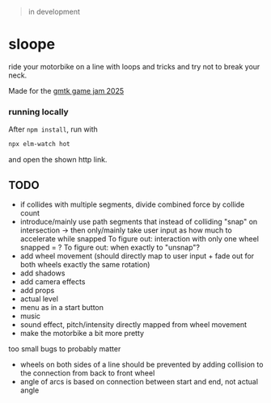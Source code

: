 > in development

# sloope
ride your motorbike on a line with loops and tricks and try not to break your neck.

Made for the [gmtk game jam 2025](https://itch.io/jam/gmtk-2025)

### running locally
After `npm install`, run with
```bash
npx elm-watch hot
```
and open the shown http link.

## TODO
- if collides with multiple segments, divide combined force by collide count
- introduce/mainly use path segments that instead of colliding "snap" on intersection
  → then only/mainly take user input as how much to accelerate while snapped
  To figure out: interaction with only one wheel snapped = ?
  To figure out: when exactly to "unsnap"?
- add wheel movement (should directly map to user input + fade out for both wheels exactly the same rotation)
- add shadows
- add camera effects
- add props
- actual level
- menu as in a start button
- music
- sound effect, pitch/intensity directly mapped from wheel movement
- make the motorbike a bit more pretty

too small bugs to probably matter
- wheels on both sides of a line should be prevented by adding collision to the connection from back to front wheel
- angle of arcs is based on connection between start and end, not actual angle
